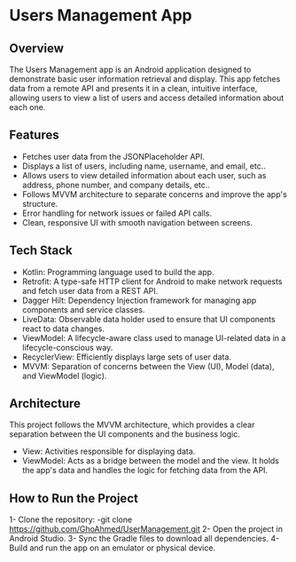 # Users Management App
## Overview
The Users Management app is an Android application designed to demonstrate basic user information retrieval and display. This app fetches data from a remote API and presents it in a clean, intuitive interface, allowing users to view a list of users and access detailed information about each one.

## Features

- Fetches user data from the JSONPlaceholder API.
- Displays a list of users, including name, username, and email, etc..
- Allows users to view detailed information about each user, such as address, phone number, and company details, etc..
- Follows MVVM architecture to separate concerns and improve the app's structure.
- Error handling for network issues or failed API calls.
- Clean, responsive UI with smooth navigation between screens.

## Tech Stack

- Kotlin: Programming language used to build the app.
- Retrofit: A type-safe HTTP client for Android to make network requests and fetch user data from a REST API.
- Dagger Hilt: Dependency Injection framework for managing app components and service classes.
- LiveData: Observable data holder used to ensure that UI components react to data changes.
- ViewModel: A lifecycle-aware class used to manage UI-related data in a lifecycle-conscious way.
- RecyclerView: Efficiently displays large sets of user data.
- MVVM: Separation of concerns between the View (UI), Model (data), and ViewModel (logic).

## Architecture
This project follows the MVVM architecture, which provides a clear separation between the UI components and the business logic.

- View: Activities responsible for displaying data.
- ViewModel: Acts as a bridge between the model and the view. It holds the app's data and handles the logic for fetching data from the API.

## How to Run the Project

1- Clone the repository:
 -git clone https://github.com/GhoAhmed/UserManagement.git
2- Open the project in Android Studio.
3- Sync the Gradle files to download all dependencies.
4- Build and run the app on an emulator or physical device.

